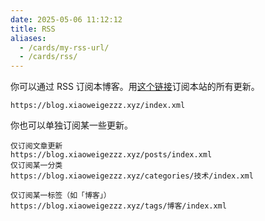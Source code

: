 ```yaml
---
date: 2025-05-06 11:12:12
title: RSS
aliases:
  - /cards/my-rss-url/
  - /cards/rss/
---
```


你可以通过 RSS 订阅本博客。用[这个链接](/index.xml)订阅本站的所有更新。

```
https://blog.xiaoweigezzz.xyz/index.xml
```

你也可以单独订阅某一些更新。

```
仅订阅文章更新
https://blog.xiaoweigezzz.xyz/posts/index.xml
仅订阅某一分类
https://blog.xiaoweigezzz.xyz/categories/技术/index.xml
```

```
仅订阅某一标签（如「博客」）
https://blog.xiaoweigezzz.xyz/tags/博客/index.xml
```


